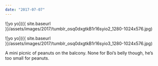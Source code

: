 ```yaml
---
date: "2017-07-07"
---
```


![yo yo]({{ site.baseurl }}/assets/images/2017/tumblr_osq0dxgtkB1r16syio2_1280-1024x576.jpg)

![yo yo]({{ site.baseurl }}/assets/images/2017/tumblr_osq0dxgtkB1r16syio3_1280-1024x576.jpg)

A mini picnic of peanuts on the balcony. None for Boi’s belly though, he’s too small for peanuts.
